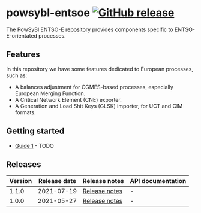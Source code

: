 # powsybl-entsoe [![GitHub release](https://img.shields.io/github/release/powsybl/powsybl-entsoe.svg?sort=semver)](https://github.com/powsybl/powsybl-entsoe/releases/)
The PowSyBl ENTSO-E [repository](https://github.com/powsybl/powsybl-entsoe) provides components specific to ENTSO-E-orientated processes.

## Features  

In this repository we have some features dedicated to European processes, such as:
- A balances adjustment for CGMES-based processes, especially European Merging Function.
- A Critical Network Element (CNE) exporter.
- A Generation and Load Shit Keys (GLSK) importer, for UCT and CIM formats.

## Getting started

- [Guide 1]() - TODO

## Releases

| Version | Release date | Release notes | API documentation |
| ------- | ------------ | ------------- | ----------------- |
| 1.1.0 | 2021-07-19 | [Release notes](https://github.com/powsybl/powsybl-entsoe/releases/tag/v1.1.0) | - |
| 1.0.0 | 2021-05-27 | [Release notes](https://github.com/powsybl/powsybl-entsoe/releases/tag/v1.0.0) | - |

